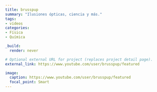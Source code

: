 ```yaml
---
title: brusspup
summary: "Ilusiones ópticas, ciencia y más."
tags:
- vídeos
categories: 
- Física
- Química

_build:
  render: never

# Optional external URL for project (replaces project detail page).
external_link: https://www.youtube.com/user/brusspup/featured

image:
  caption: https://www.youtube.com/user/brusspup/featured
  focal_point: Smart
---
```

